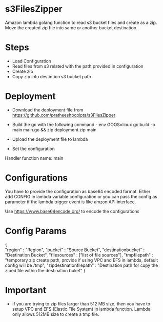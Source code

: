 # s3FilesZipper
Amazon lambda golang function to read s3 bucket files and create as a zip.
Move the created zip file into same or another bucket destination.

# Steps

 - Load Configuration
 - Read files from s3 related with the path provided in configuration
 - Create zip
 - Copy zip into destintion s3 bucket path

# Deployment
 - Download the deployment file from https://github.com/pratheeshpcplpta/s3FilesZipper
 - Build the go with the following command  -  env GOOS=linux go build -o main main.go && zip deployment.zip main

 - Upload the deployment file to lambda
 - Set the configuration

 Handler function name: main


# Configurations
You have to provide the configuration as base64 encoded format. Either add CONFIG in lambda variable configuration or you can pass the config as parameter if the lambda trigger event is like amzon API interface.

Use https://www.base64encode.org/ to encode the configurations

# Config Params

  {   	
  	"region" : "Region",
	"bucket" : "Source Bucket",
	"destinationbucket" : "Destination Bucket",
  	"filesources" : ["list of file sources"],
    	"tmpfilepath" : "temporary zip create path, provide if using VPC and EFS in lambda, default config will be /tmp",
    	"zipdestinationfilepath" : "Destination path for copy the ziped file within the destination buket"
  }


# Important
- If you are trying to zip files larger than 512 MB size, then you have to setup VPC and EFS (Elastic File System) in lambda function. Lambda only allows 512MB size to create a tmp file.

